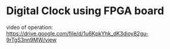 # Digital Clock using FPGA board

video of operation: https://drive.google.com/file/d/1u6KpkYhk_dK3dioy82gu-9rTgS3nn9MW/view
